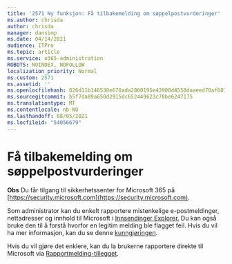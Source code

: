 ```yaml
---
title: '2571 Ny funksjon: Få tilbakemelding om søppelpostvurderinger'
ms.author: chrisda
author: chrisda
manager: dansimp
ms.date: 04/14/2021
audience: ITPro
ms.topic: article
ms.service: o365-administration
ROBOTS: NOINDEX, NOFOLLOW
localization_priority: Normal
ms.custom: 2571
ms.assetid: ''
ms.openlocfilehash: 026d11b146538e678ada2860195e43908d4558daaeed70af607e34ec427d0501
ms.sourcegitcommit: b5f7da89a650d2915dc652449623c78be6247175
ms.translationtype: MT
ms.contentlocale: nb-NO
ms.lasthandoff: 08/05/2021
ms.locfileid: "54056679"
---
```

# <a name="get-feedback-about-spam-judgments"></a>Få tilbakemelding om søppelpostvurderinger

**Obs** Du får tilgang til sikkerhetssenter for Microsoft 365 på [https://security.microsoft.com](https://security.microsoft.com).

Som administrator kan du enkelt rapportere mistenkelige e-postmeldinger, nettadresser og innhold til Microsoft i [Innsendinger Explorer.](https://security.microsoft.com/reportsubmission) Du kan også bruke den til å forstå hvorfor en legitim melding ble flagget feil. Hvis du vil ha mer informasjon, kan du se denne [kunngjøringen](https://techcommunity.microsoft.com/t5/Security-Privacy-and-Compliance/Empower-security-teams-to-easily-report-suspicious-emails-amp/ba-p/752622).

Hvis du vil gjøre det enklere, kan du la brukerne rapportere direkte til Microsoft via [Rapportmelding-tillegget](https://appsource.microsoft.com/product/office/WA104381180?src=office&tab=Overview).
